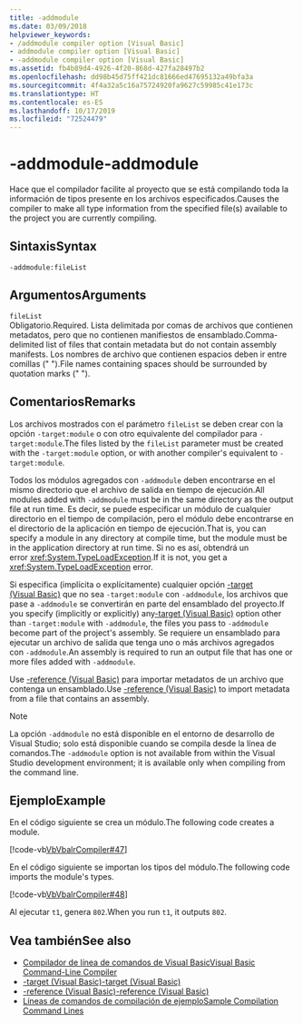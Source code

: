 ```yaml
---
title: -addmodule
ms.date: 03/09/2018
helpviewer_keywords:
- /addmodule compiler option [Visual Basic]
- addmodule compiler option [Visual Basic]
- -addmodule compiler option [Visual Basic]
ms.assetid: fb4b89d4-4926-4f20-868d-427fa28497b2
ms.openlocfilehash: dd98b45d75ff421dc81666ed47695132a49bfa3a
ms.sourcegitcommit: 4f4a32a5c16a75724920fa9627c59985c41e173c
ms.translationtype: HT
ms.contentlocale: es-ES
ms.lasthandoff: 10/17/2019
ms.locfileid: "72524479"
---
```

# <a name="-addmodule"></a><span data-ttu-id="059a2-102">-addmodule</span><span class="sxs-lookup"><span data-stu-id="059a2-102">-addmodule</span></span>
<span data-ttu-id="059a2-103">Hace que el compilador facilite al proyecto que se está compilando toda la información de tipos presente en los archivos especificados.</span><span class="sxs-lookup"><span data-stu-id="059a2-103">Causes the compiler to make all type information from the specified file(s) available to the project you are currently compiling.</span></span>  
  
## <a name="syntax"></a><span data-ttu-id="059a2-104">Sintaxis</span><span class="sxs-lookup"><span data-stu-id="059a2-104">Syntax</span></span>  
  
```console  
-addmodule:fileList  
```  
  
## <a name="arguments"></a><span data-ttu-id="059a2-105">Argumentos</span><span class="sxs-lookup"><span data-stu-id="059a2-105">Arguments</span></span>  
 `fileList`  
 <span data-ttu-id="059a2-106">Obligatorio.</span><span class="sxs-lookup"><span data-stu-id="059a2-106">Required.</span></span> <span data-ttu-id="059a2-107">Lista delimitada por comas de archivos que contienen metadatos, pero que no contienen manifiestos de ensamblado.</span><span class="sxs-lookup"><span data-stu-id="059a2-107">Comma-delimited list of files that contain metadata but do not contain assembly manifests.</span></span> <span data-ttu-id="059a2-108">Los nombres de archivo que contienen espacios deben ir entre comillas (" ").</span><span class="sxs-lookup"><span data-stu-id="059a2-108">File names containing spaces should be surrounded by quotation marks (" ").</span></span>  
  
## <a name="remarks"></a><span data-ttu-id="059a2-109">Comentarios</span><span class="sxs-lookup"><span data-stu-id="059a2-109">Remarks</span></span>  
 <span data-ttu-id="059a2-110">Los archivos mostrados con el parámetro `fileList` se deben crear con la opción `-target:module` o con otro equivalente del compilador para `-target:module`.</span><span class="sxs-lookup"><span data-stu-id="059a2-110">The files listed by the `fileList` parameter must be created with the `-target:module` option, or with another compiler's equivalent to `-target:module`.</span></span>  
  
 <span data-ttu-id="059a2-111">Todos los módulos agregados con `-addmodule` deben encontrarse en el mismo directorio que el archivo de salida en tiempo de ejecución.</span><span class="sxs-lookup"><span data-stu-id="059a2-111">All modules added with `-addmodule` must be in the same directory as the output file at run time.</span></span> <span data-ttu-id="059a2-112">Es decir, se puede especificar un módulo de cualquier directorio en el tiempo de compilación, pero el módulo debe encontrarse en el directorio de la aplicación en tiempo de ejecución.</span><span class="sxs-lookup"><span data-stu-id="059a2-112">That is, you can specify a module in any directory at compile time, but the module must be in the application directory at run time.</span></span> <span data-ttu-id="059a2-113">Si no es así, obtendrá un error <xref:System.TypeLoadException>.</span><span class="sxs-lookup"><span data-stu-id="059a2-113">If it is not, you get a <xref:System.TypeLoadException> error.</span></span>  
  
 <span data-ttu-id="059a2-114">Si especifica (implícita o explícitamente) cualquier opción [-target (Visual Basic)](../../../visual-basic/reference/command-line-compiler/target.md) que no sea `-target:module` con `-addmodule`, los archivos que pase a `-addmodule` se convertirán en parte del ensamblado del proyecto.</span><span class="sxs-lookup"><span data-stu-id="059a2-114">If you specify (implicitly or explicitly) any[-target (Visual Basic)](../../../visual-basic/reference/command-line-compiler/target.md) option other than `-target:module` with `-addmodule`, the files you pass to `-addmodule` become part of the project's assembly.</span></span> <span data-ttu-id="059a2-115">Se requiere un ensamblado para ejecutar un archivo de salida que tenga uno o más archivos agregados con `-addmodule`.</span><span class="sxs-lookup"><span data-stu-id="059a2-115">An assembly is required to run an output file that has one or more files added with `-addmodule`.</span></span>  
  
 <span data-ttu-id="059a2-116">Use [-reference (Visual Basic)](../../../visual-basic/reference/command-line-compiler/reference.md) para importar metadatos de un archivo que contenga un ensamblado.</span><span class="sxs-lookup"><span data-stu-id="059a2-116">Use [-reference (Visual Basic)](../../../visual-basic/reference/command-line-compiler/reference.md) to import metadata from a file that contains an assembly.</span></span>  
  
> [!NOTE]
> <span data-ttu-id="059a2-117">La opción `-addmodule` no está disponible en el entorno de desarrollo de Visual Studio; solo está disponible cuando se compila desde la línea de comandos.</span><span class="sxs-lookup"><span data-stu-id="059a2-117">The `-addmodule` option is not available from within the Visual Studio development environment; it is available only when compiling from the command line.</span></span>  
  
## <a name="example"></a><span data-ttu-id="059a2-118">Ejemplo</span><span class="sxs-lookup"><span data-stu-id="059a2-118">Example</span></span>  
 <span data-ttu-id="059a2-119">En el código siguiente se crea un módulo.</span><span class="sxs-lookup"><span data-stu-id="059a2-119">The following code creates a module.</span></span>  
  
 [!code-vb[VbVbalrCompiler#47](~/samples/snippets/visualbasic/VS_Snippets_VBCSharp/VbVbalrCompiler/VB/OptionStrictOff.vb#47)]  
  
 <span data-ttu-id="059a2-120">En el código siguiente se importan los tipos del módulo.</span><span class="sxs-lookup"><span data-stu-id="059a2-120">The following code imports the module's types.</span></span>  
  
 [!code-vb[VbVbalrCompiler#48](~/samples/snippets/visualbasic/VS_Snippets_VBCSharp/VbVbalrCompiler/VB/OptionStrictOff.vb#48)]  
  
 <span data-ttu-id="059a2-121">Al ejecutar `t1`, genera `802`.</span><span class="sxs-lookup"><span data-stu-id="059a2-121">When you run `t1`, it outputs `802`.</span></span>  
  
## <a name="see-also"></a><span data-ttu-id="059a2-122">Vea también</span><span class="sxs-lookup"><span data-stu-id="059a2-122">See also</span></span>

- [<span data-ttu-id="059a2-123">Compilador de línea de comandos de Visual Basic</span><span class="sxs-lookup"><span data-stu-id="059a2-123">Visual Basic Command-Line Compiler</span></span>](../../../visual-basic/reference/command-line-compiler/index.md)
- [<span data-ttu-id="059a2-124">-target (Visual Basic)</span><span class="sxs-lookup"><span data-stu-id="059a2-124">-target (Visual Basic)</span></span>](../../../visual-basic/reference/command-line-compiler/target.md)
- [<span data-ttu-id="059a2-125">-reference (Visual Basic)</span><span class="sxs-lookup"><span data-stu-id="059a2-125">-reference (Visual Basic)</span></span>](../../../visual-basic/reference/command-line-compiler/reference.md)
- [<span data-ttu-id="059a2-126">Líneas de comandos de compilación de ejemplo</span><span class="sxs-lookup"><span data-stu-id="059a2-126">Sample Compilation Command Lines</span></span>](../../../visual-basic/reference/command-line-compiler/sample-compilation-command-lines.md)
